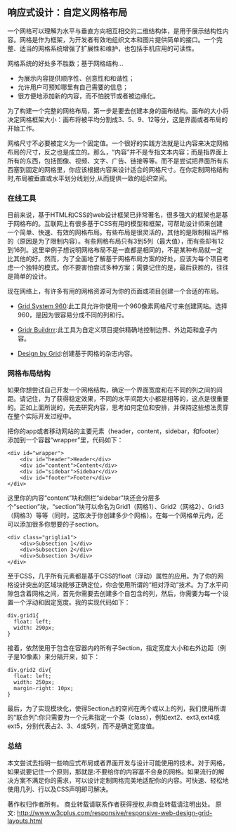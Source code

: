 ## 响应式设计：自定义网格布局

一个网格可以理解为水平与垂直方向相互相交的二维结构体，是用于展示结构性内容。网格是作为框架，为开发者有效地组织文本和图片提供简单的接口。一个完整、适当的网格系统增强了扩展性和维护，也包括手机应用的可读性。

网格系统的好处多不胜数；基于网格结构...

- 为展示内容提供顺序性、创意性和和谐性；
- 允许用户可预知哪里有自己需要的信息；
- 很方便地添加新的内容，而不怕脱节或者被边缘化。

为了构建一个完整的网格布局，第一步是要去创建本身的画布结构。画布的大小将决定网格框架大小：画布将被平均分割成3、5、9、12等分，这是界面或者布局的开始工作。

网格尺寸不必要被定义为一个固定值。一个很好的实践方法就是让内容来决定网格布局的尺寸，反之也是成立的。那么，“内容”并不是专指文本内容；而是指界面上所有的东西，包括图像、视频、文字、广告、链接等等。而不是尝试把界面所有东西塞到固定的网格里，你应该根据内容来设计适合的网格尺寸。在你定制网格结构时,布局被垂直或水平划分线划分,从而提供一致的组织空间。

### 在线工具

目前来说，基于HTML和CSS的web设计框架已非常著名，很多强大的框架也是基于网格布的。互联网上有很多基于CSS有用的模型和框架，可帮助设计师来创建一个简单、快速、有效的网格布局。有些布局是很灵活的，其他的是限制相当严格的（原因是为了限制内容）。有些网格布局只有3到5列（最大值），而有些却有12到16列。这里举例子想说明网格布局不是一直都是相同的，不是某种布局就一定比其他的好。然而，为了全面地了解基于网格布局方案的好处，应该为每个项目考虑一个独特的模式。你不要害怕尝试多种方案；需要记住的是，最后获胜的，往往是简单的设计。

现在网络上，有许多有用的网格资源可为你的页面或项目创建一个合适的布局。

- [Grid System 960](http://960.gs/):此工具允许你使用一个960像素网格尺寸来创建网站。选择960，是因为很容易分成不同的列和行。

- [Gridr Buildrrr](http://gridr.atomeye.com/):此工具为自定义项目提供精确地控制边界、外边距和盒子内容。

- [Design by Grid](http://www.designbygrid.com/):创建基于网格的杂志内容。

### 网格布局结构

如果你想尝试自己开发一个网格结构，确定一个界面宽度和在不同的列之间的间距。请记住，为了获得稳定效果，不同的水平间距大小都是相等的，这点是很重要的。正如上面所说的，先去研究内容，思考如何定位和安排，并保持这些想法贯穿在整个实际开发过程中。

把你的app或者移动网站的主要元素（header，content，sidebar，和footer）添加到一个容器“wrapper”里，代码如下：

```
<div id="wrapper">
    <div id="header">Header</div>
    <div id="content">Content</div>
    <div id="sidebar">Sidebar</div>
    <div id="footer">Footer</div>
</div>
```

这里你的内容“content”块和侧栏“sidebar”块还会分层多个“section”块，“section”块可以命名为Grid1（网格1）、Grid2（网格2）、Grid3（网格3）等等（同时，这取决于你创建多少个网格）。在每一个网格单元内，还可以添加很多你想要的子section。

```
<div class="griglia1">
    <div>Subsection 1</div>
    <div>Subsection 2</div>
    <div>Subsection 3</div>
</div>
```

至于CSS，几乎所有元素都是基于CSS的float（浮动）属性的应用。为了你的网格设计突出的区域块能够正确定位，你会使用所谓的“相对浮动”技术。为了水平间隙包含着网格之间，首先你需要去创建多个自包含的列，然后，你需要为每一个设置一个浮动和固定宽度。我的实现代码如下：

```
div.grid1{
  float: left;
  width: 290px;
}
```

接着，依然使用于包含在容器内的所有子Section，指定宽度大小和右外边距（例子是10像素）来分隔开来，如下：

```
div.grid2 div{
  float: left;
  width: 250px;
  margin-right: 10px;
}
```

最后，为了实现模块化，使得Section占的空间在两个或以上的列，我们使用所谓的“联合列”:你只需要为一个元素指定一个类（class），例如ext2、ext3,ext4或ext5，分别代表占2、3、4或5列，而不是确定宽度值。

### 总结

本文尝试去指明一些响应式布局或者界面开发与设计可能使用的技术。对于网格，如果说要记住一个原则，那就是:不要给你的内容塞不合身的网格。如果流行的解决方案不满足你的需求，可以设计定制网格完美地适配你的内容。可快速、轻松地使用几列、行以及CSS声明即可解决。

著作权归作者所有。
商业转载请联系作者获得授权,非商业转载请注明出处。
原文: http://www.w3cplus.com/responsive/responsive-web-design-grid-layouts.html